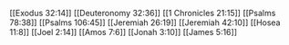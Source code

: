 [[Exodus 32:14]]
[[Deuteronomy 32:36]]
[[1 Chronicles 21:15]]
[[Psalms 78:38]]
[[Psalms 106:45]]
[[Jeremiah 26:19]]
[[Jeremiah 42:10]]
[[Hosea 11:8]]
[[Joel 2:14]]
[[Amos 7:6]]
[[Jonah 3:10]]
[[James 5:16]]
